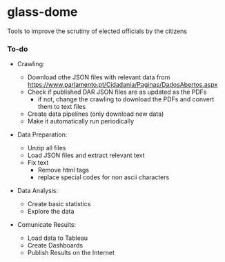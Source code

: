 # glass-dome
Tools to improve the scrutiny of elected officials by the citizens

### To-do

* Crawling:
    * Download othe JSON files with relevant data from https://www.parlamento.pt/Cidadania/Paginas/DadosAbertos.aspx
    * Check if published DAR JSON files are as updated as the PDFs
        * if not, change the crawling to download the PDFs and convert them to text files
    * Create data pipelines (only download new data)
    * Make it automatically run periodically

* Data Preparation:
    * Unzip all files
    * Load JSON files and extract relevant text
    * Fix text 
        * Remove html tags
        * replace special codes for non ascii characters

* Data Analysis:
    * Create basic statistics
    * Explore the data

* Comunicate Results:
    * Load data to Tableau
    * Create Dashboards
    * Publish Results on the Internet
